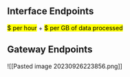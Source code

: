 ## Interface Endpoints
<mark class="hltr-green">$ per hour</mark> + <mark class="hltr-red">$ per GB of data processed</mark>


## Gateway Endpoints
![[Pasted image 20230926223856.png]]